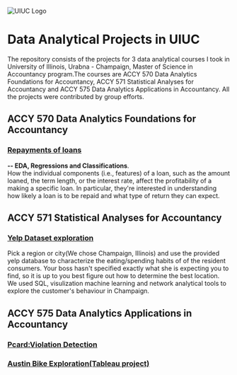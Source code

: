 ![UIUC Logo](https://github.com/Abby7LIU/Data-Analytical-projects-in-UIUC/blob/master/UI.png)
# Data Analytical Projects in UIUC
The repository consists of the projects for 3 data analytical courses I took in University of Illinois, Urabna - Champaign, Master of Science in Accountancy program.The courses are ACCY 570  Data Analytics Foundations for Accountancy, ACCY 571 Statistical Analyses for Accountancy and ACCY 575 Data Analytics Applications in Accountancy. All the projects were contributed by group efforts. 
## ACCY 570  Data Analytics Foundations for Accountancy
### [Repayments of loans](https://github.com/Abby7LIU/Data-Analytical-projects-in-UIUC/blob/master/Group_project.ipynb)
__-- EDA, Regressions and Classifications__.      
How the individual components (i.e., features) of a loan, such as the amount loaned, the term length, or the interest rate, affect the profitability of a making a specific loan. In particular, they're interested in understanding how likely a loan is to be repaid and what type of return they can expect. 
## ACCY 571 Statistical Analyses for Accountancy
### [Yelp Dataset exploration](https://github.com/Abby7LIU/Data-Analytical-projects-in-UIUC/blob/master/571_FInal.ipynb)
Pick a region or city(We chose Champaign, Illinois) and use the provided yelp database to characterize the eating/spending habits of of the resident consumers. Your boss hasn't specified exactly what she is expecting you to find, so it is up to you best figure out how to determine the best location. We used SQL, visulization machine learning and network analytical tools to explore the customer's behaviour in Champaign.
## ACCY 575 Data Analytics Applications in Accountancy
### [Pcard:Violation Detection](https://github.com/Abby7LIU/Data-Analytical-projects-in-UIUC/blob/master/Pcard2.22-2.ipynb)
### [Austin Bike Exploration(Tableau project)](https://github.com/Abby7LIU/Data-Analytical-projects-in-UIUC/blob/master/Austin%2BBike-2.ipynb)

